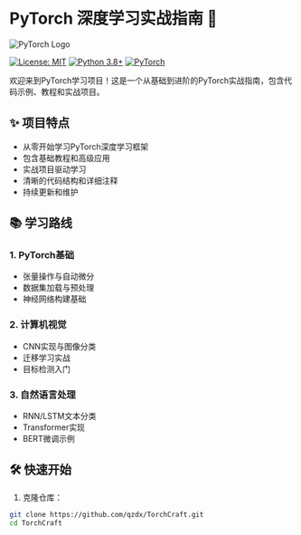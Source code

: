 # PyTorch 深度学习实战指南 🚀

![PyTorch Logo](https://pytorch.org/assets/images/pytorch-logo.png)

[![License: MIT](https://img.shields.io/badge/License-MIT-yellow.svg)](https://opensource.org/licenses/MIT)
[![Python 3.8+](https://img.shields.io/badge/python-3.8+-blue.svg)](https://www.python.org/downloads/)
[![PyTorch](https://img.shields.io/badge/PyTorch-%3E%3D1.10-red)](https://pytorch.org/get-started/locally/)

欢迎来到PyTorch学习项目！这是一个从基础到进阶的PyTorch实战指南，包含代码示例、教程和实战项目。

## ✨ 项目特点

- 从零开始学习PyTorch深度学习框架
- 包含基础教程和高级应用
- 实战项目驱动学习
- 清晰的代码结构和详细注释
- 持续更新和维护

## 📚 学习路线

### 1. PyTorch基础
- 张量操作与自动微分
- 数据集加载与预处理
- 神经网络构建基础

### 2. 计算机视觉
- CNN实现与图像分类
- 迁移学习实战
- 目标检测入门

### 3. 自然语言处理
- RNN/LSTM文本分类
- Transformer实现
- BERT微调示例


## 🛠️ 快速开始

1. 克隆仓库：
```bash
git clone https://github.com/qzdx/TorchCraft.git
cd TorchCraft
